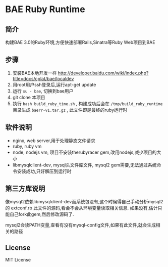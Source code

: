 BAE Ruby Runtime
===

简介
---
构建BAE 3.0的Ruby环境,方便快速部署Rails,Sinatra等Ruby Web项目到BAE

步骤
---
1. 安装BAE本地开发一样 http://developer.baidu.com/wiki/index.php?title=docs/cplat/bae/localdev
2. 用root用户ssh登录后,运行apt-get update
3. 运行 `su - bae`, 切换到bae用户
4. git clone 本项目
5. 执行 `bash build_ruby_time.sh` , 构建成功后会在 `/tmp/build_ruby_runtime` 目录生成 `baerr-v1.tar.gz` , 此文件即是最终的ruby运行时

软件说明
---
* nginx, web server,用于处理静态文件请求
* ruby, ruby vm
* node, nodejs vm, 项目不安装therubyracer gem,改用nodejs,减少项目的大小
* libmysqlclient-dev, mysql头文件库文件, mysql2 gem需要,无法通过系统命令安装成功,只好解压到运行时

第三方库说明
---
像mysql2依赖libmysqlclient-dev而系统包没有,这个时候得自己手动分析mysql2的 extconf.rb 此文件的源码,看会不会从环境变量读取相关信息. 如果没有,估计只能自己fork此gem,然后修改源码了.

mysql2会读PATH变量,查看有没有mysql-config文件,如果有此文件,就会生成相关的路径

License
---
MIT License

